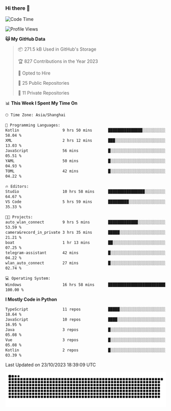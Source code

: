 ### Hi there 👋
<!--START_SECTION:waka-->
![Code Time](http://img.shields.io/badge/Code%20Time-365%20hrs%2042%20mins-blue)

![Profile Views](http://img.shields.io/badge/Profile%20Views-1-blue)

**🐱 My GitHub Data** 

> 📦 271.5 kB Used in GitHub's Storage 
 > 
> 🏆 827 Contributions in the Year 2023
 > 
> 💼 Opted to Hire
 > 
> 📜 25 Public Repositories 
 > 
> 🔑 11 Private Repositories 
 > 
📊 **This Week I Spent My Time On** 

```text
🕑︎ Time Zone: Asia/Shanghai

💬 Programming Languages: 
Kotlin                   9 hrs 50 mins       ███████████████░░░░░░░░░░   58.04 % 
XML                      2 hrs 12 mins       ███░░░░░░░░░░░░░░░░░░░░░░   13.03 % 
JavaScript               56 mins             █░░░░░░░░░░░░░░░░░░░░░░░░   05.51 % 
YAML                     50 mins             █░░░░░░░░░░░░░░░░░░░░░░░░   04.93 % 
TOML                     42 mins             █░░░░░░░░░░░░░░░░░░░░░░░░   04.22 % 

🔥 Editors: 
Studio                   10 hrs 58 mins      ████████████████░░░░░░░░░   64.67 % 
VS Code                  5 hrs 59 mins       █████████░░░░░░░░░░░░░░░░   35.33 % 

🐱‍💻 Projects: 
auto_wlan_connect        9 hrs 5 mins        █████████████░░░░░░░░░░░░   53.59 % 
camera&record_in_private 3 hrs 35 mins       █████░░░░░░░░░░░░░░░░░░░░   21.21 % 
boat                     1 hr 13 mins        ██░░░░░░░░░░░░░░░░░░░░░░░   07.25 % 
telegram-assistant       42 mins             █░░░░░░░░░░░░░░░░░░░░░░░░   04.22 % 
wlan_auto_connect        27 mins             █░░░░░░░░░░░░░░░░░░░░░░░░   02.74 % 

💻 Operating System: 
Windows                  16 hrs 58 mins      █████████████████████████   100.00 % 
```

**I Mostly Code in Python** 

```text
TypeScript               11 repos            █████░░░░░░░░░░░░░░░░░░░░   18.64 % 
JavaScript               10 repos            ████░░░░░░░░░░░░░░░░░░░░░   16.95 % 
Java                     3 repos             █░░░░░░░░░░░░░░░░░░░░░░░░   05.08 % 
Vue                      3 repos             █░░░░░░░░░░░░░░░░░░░░░░░░   05.08 % 
Kotlin                   2 repos             █░░░░░░░░░░░░░░░░░░░░░░░░   03.39 % 
```




 Last Updated on 23/10/2023 18:39:09 UTC
<!--END_SECTION:waka-->

<picture>
  <source media="(prefers-color-scheme: dark)" srcset="https://raw.githubusercontent.com/14790897/14790897/output/github-contribution-grid-snake-dark.svg" />
  <source media="(prefers-color-scheme: light)" srcset="https://raw.githubusercontent.com/14790897/14790897/output/github-contribution-grid-snake.svg" />
  <img alt="github-snake" src="https://raw.githubusercontent.com/14790897/14790897/output/github-contribution-grid-snake.svg" />
</picture>
